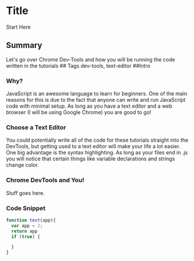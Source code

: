 
# Title
<span class="title">
Start Here
</span>


## Summary
<span class="summary">
Let's go over Chrome Dev-Tools and how you will be running the code written in the tutorials
</span>

<span class="tags">
## Tags
dev-tools, text-editor
</span>

<span class="content">
##Intro

### Why?
JavaScript is an awesome language to learn for beginners. One of the main reasons for this is due to the fact that anyone can write and run JavaScript code with minimal setup. As long as you have a text editor and a web browser (I will be using Google Chrome) you are good to go!

### Choose a Text Editor
You could potentially write all of the code for these tutorials straight into the DevTools, but getting used to a text editor will make your life a lot easier. One big advantage is the syntax highlighting. As long as your files end in .js you will notice that certain things like variable declarations and strings change color. 

### Chrome DevTools and You!
Stuff goes here.

### Code Snippet

```javascript
function test(app){
  var app = 2;
  return app
  if (true) {

  }
}
```
</span>
